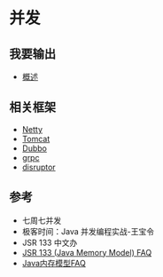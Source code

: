 # 并发




##  我要输出
-   [概述](bbb/README.md)


##  相关框架
-   [Netty](https://netty.io/)
-   [Tomcat](http://tomcat.apache.org/)
-   [Dubbo](http://dubbo.apache.org/zh-cn/index.html)
-   [grpc](https://grpc.io/)
-   [disruptor](http://lmax-exchange.github.io/disruptor/)


##  参考
-   七周七并发
-   极客时间：Java 并发编程实战-王宝令
-   JSR 133 中文办
-   [JSR 133 (Java Memory Model) FAQ](http://www.cs.umd.edu/~pugh/java/memoryModel/jsr-133-faq.html)
-   [Java内存模型FAQ](http://ifeve.com/jmm-faq/)



